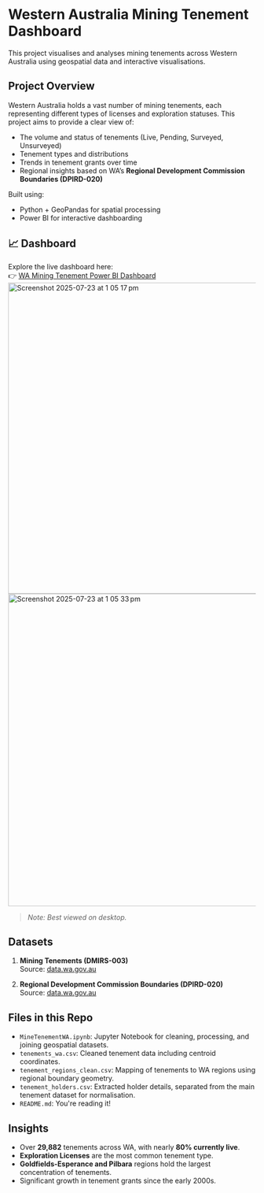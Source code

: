 # Western Australia Mining Tenement Dashboard

This project visualises and analyses mining tenements across Western Australia using geospatial data and interactive visualisations.

## Project Overview

Western Australia holds a vast number of mining tenements, each representing different types of licenses and exploration statuses. This project aims to provide a clear view of:
- The volume and status of tenements (Live, Pending, Surveyed, Unsurveyed)
- Tenement types and distributions
- Trends in tenement grants over time
- Regional insights based on WA’s **Regional Development Commission Boundaries (DPIRD-020)**

Built using:
-  Python + GeoPandas for spatial processing
-  Power BI for interactive dashboarding

## 📈 Dashboard

Explore the live dashboard here:  
👉 [WA Mining Tenement Power BI Dashboard](https://app.powerbi.com/view?r=eyJrIjoiYzE5OTRkODAtMTkyYy00YjA0LWEzODgtYWU4MDQyYjE3NzZmIiwidCI6IjJmOTEzM2NiLWJhNGEtNDFmYy1hZGQ5LTZjMGEzZTYwY2Q4ZSJ9)
<img width="1128" height="632" alt="Screenshot 2025-07-23 at 1 05 17 pm" src="https://github.com/user-attachments/assets/4d2c251c-9cb6-43cd-991a-6572fb2e4fe2" />
<img width="1126" height="635" alt="Screenshot 2025-07-23 at 1 05 33 pm" src="https://github.com/user-attachments/assets/db864cd1-40ee-4f0e-af3e-9afc7e2e97af" />


> *Note: Best viewed on desktop.*

## Datasets

1. **Mining Tenements (DMIRS-003)**  
   Source: [data.wa.gov.au](https://catalogue.data.wa.gov.au/dataset/mining-tenements-dmirs-003)

2. **Regional Development Commission Boundaries (DPIRD-020)**  
   Source: [data.wa.gov.au](https://catalogue.data.wa.gov.au/dataset/regional-development-commissions-regions-dpird-020)

## Files in this Repo
- `MineTenementWA.ipynb`: Jupyter Notebook for cleaning, processing, and joining geospatial datasets.
- `tenements_wa.csv`: Cleaned tenement data including centroid coordinates.
- `tenement_regions_clean.csv`: Mapping of tenements to WA regions using regional boundary geometry.
- `tenement_holders.csv`: Extracted holder details, separated from the main tenement dataset for normalisation.
- `README.md`: You're reading it!

## Insights

- Over **29,882** tenements across WA, with nearly **80% currently live**.
- **Exploration Licenses** are the most common tenement type.
- **Goldfields-Esperance and Pilbara** regions hold the largest concentration of tenements.
- Significant growth in tenement grants since the early 2000s.
